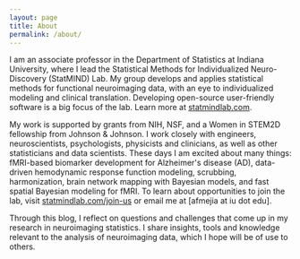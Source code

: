 ```yaml
---
layout: page
title: About
permalink: /about/
---
```


I am an associate professor in the Department of Statistics at Indiana University, where I lead the Statistical Methods for Individualized Neuro-Discovery (StatMIND) Lab. My group develops and applies statistical methods for functional neuroimaging data, with an eye to individualized modeling and clinical translation. Developing open-source user-friendly software is a big focus of the lab. Learn more at [statmindlab.com](https://www.statmindlab.com/).    

My work is supported by grants from NIH, NSF, and a Women in STEM2D fellowship from Johnson & Johnson. I work closely with engineers, neuroscientists, psychologists, physicists and clinicians, as well as other statisticians and data scientists. These days I am excited about many things: fMRI-based biomarker development for Alzheimer's disease (AD), data-driven hemodynamic response function modeling, scrubbing, harmonization, brain network mapping with Bayesian models, and fast spatial Bayesian modeling for fMRI.  To learn about opportunities to join the lab, visit [statmindlab.com/join-us](https://www.statmindlab.com/join-us) or email me at [afmejia at iu dot edu]. 

Through this blog, I reflect on questions and challenges that come up in my research in neuroimaging statistics.  I share insights, tools and knowledge relevant to the analysis of neuroimaging data, which I hope will be of use to others.


